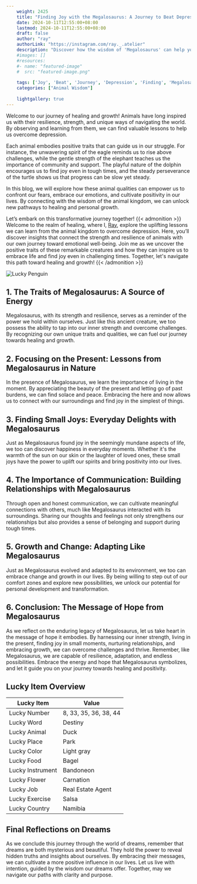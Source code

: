 ```yaml
---
    weight: 2425
    title: "Finding Joy with the Megalosaurus: A Journey to Beat Depression"  # Assuming 'title' column exists
    date: 2024-10-11T12:55:00+08:00
    lastmod: 2024-10-11T12:55:00+08:00
    draft: false
    author: "ray"
    authorLink: "https://instagram.com/ray._.atelier"
    description: "Discover how the wisdom of 'Megalosaurus' can help you overcome depression and find joy in your life journey."
    #images: []
    #resources:
    #- name: "featured-image"
    #  src: "featured-image.png"
    
    tags: ['Joy', 'Beat', 'Journey', 'Depression', 'Finding', 'Megalosaurus']
    categories: ["Animal Wisdom"]
    
    lightgallery: true
---
```

    
Welcome to our journey of healing and growth! Animals have long inspired us with their resilience, strength, and unique ways of navigating the world. By observing and learning from them, we can find valuable lessons to help us overcome depression.

Each animal embodies positive traits that can guide us in our struggle. For instance, the unwavering spirit of the eagle reminds us to rise above challenges, while the gentle strength of the elephant teaches us the importance of community and support. The playful nature of the dolphin encourages us to find joy even in tough times, and the steady perseverance of the turtle shows us that progress can be slow yet steady.

In this blog, we will explore how these animal qualities can empower us to confront our fears, embrace our emotions, and cultivate positivity in our lives. By connecting with the wisdom of the animal kingdom, we can unlock new pathways to healing and personal growth.

Let’s embark on this transformative journey together!
{{< admonition >}}
Welcome to the realm of healing, where I, [Ray](https://instagram.com/ray._.atelier), explore the uplifting lessons we can learn from the animal kingdom to overcome depression. Here, you’ll discover insights that connect the strength and resilience of animals with our own journey toward emotional well-being. Join me as we uncover the positive traits of these remarkable creatures and how they can inspire us to embrace life and find joy even in challenging times. Together, let's navigate this path toward healing and growth!
{{< /admonition >}}

![Lucky Penguin](https://cdn.pixabay.com/photo/2024/09/07/02/34/penguins-9028827_1280.jpg "Lucky Penguin")

## 1. The Traits of Megalosaurus: A Source of Energy
Megalosaurus, with its strength and resilience, serves as a reminder of the power we hold within ourselves. Just like this ancient creature, we too possess the ability to tap into our inner strength and overcome challenges. By recognizing our own unique traits and qualities, we can fuel our journey towards healing and growth.

## 2. Focusing on the Present: Lessons from Megalosaurus in Nature
In the presence of Megalosaurus, we learn the importance of living in the moment. By appreciating the beauty of the present and letting go of past burdens, we can find solace and peace. Embracing the here and now allows us to connect with our surroundings and find joy in the simplest of things.

## 3. Finding Small Joys: Everyday Delights with Megalosaurus
Just as Megalosaurus found joy in the seemingly mundane aspects of life, we too can discover happiness in everyday moments. Whether it's the warmth of the sun on our skin or the laughter of loved ones, these small joys have the power to uplift our spirits and bring positivity into our lives.

## 4. The Importance of Communication: Building Relationships with Megalosaurus
Through open and honest communication, we can cultivate meaningful connections with others, much like Megalosaurus interacted with its surroundings. Sharing our thoughts and feelings not only strengthens our relationships but also provides a sense of belonging and support during tough times.

## 5. Growth and Change: Adapting Like Megalosaurus
Just as Megalosaurus evolved and adapted to its environment, we too can embrace change and growth in our lives. By being willing to step out of our comfort zones and explore new possibilities, we unlock our potential for personal development and transformation.

## 6. Conclusion: The Message of Hope from Megalosaurus
As we reflect on the enduring legacy of Megalosaurus, let us take heart in the message of hope it embodies. By harnessing our inner strength, living in the present, finding joy in small moments, nurturing relationships, and embracing growth, we can overcome challenges and thrive. Remember, like Megalosaurus, we are capable of resilience, adaptation, and endless possibilities. Embrace the energy and hope that Megalosaurus symbolizes, and let it guide you on your journey towards healing and positivity.


## Lucky Item Overview
| Lucky Item          | Value              |
|---------------|--------------------|
| Lucky Number        | 8, 33, 35, 36, 38, 44  |
| Lucky Word          | Destiny |
| Lucky Animal        | Duck |
| Lucky Place         | Park     |
| Lucky Color         | Light gray     |
| Lucky Food          | Bagel      |
| Lucky Instrument    | Bandoneon |
| Lucky Flower        | Carnation    |
| Lucky Job           | Real Estate Agent       |
| Lucky Exercise      | Salsa  |
| Lucky Country       | Namibia    |


##  Final Reflections on Dreams

As we conclude this journey through the world of dreams, remember that dreams are both mysterious and beautiful. They hold the power to reveal hidden truths and insights about ourselves. By embracing their messages, we can cultivate a more positive influence in our lives. Let us live with intention, guided by the wisdom our dreams offer. Together, may we navigate our paths with clarity and purpose.
